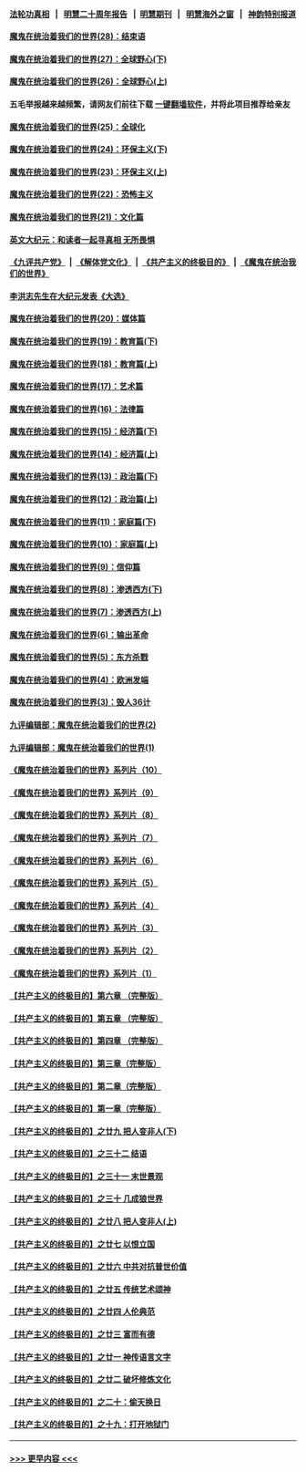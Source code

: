#### [法轮功真相](https://github.com/gfw-breaker/truth/blob/master/README.md?t=0) &nbsp;&nbsp;|&nbsp;&nbsp; [明慧二十周年报告](https://github.com/gfw-breaker/mh-reports/blob/master/README.md?t=0) &nbsp;&nbsp;|&nbsp;&nbsp;[明慧期刊](https://github.com/gfw-breaker/mh-qikan) &nbsp;&nbsp;|&nbsp;&nbsp; [明慧海外之窗](https://github.com/gfw-breaker/mh-news/blob/master/README.md?t=0) &nbsp;&nbsp;|&nbsp;&nbsp; [神韵特别报道](https://github.com/gfw-breaker/mh-news/blob/master/shenyun.md?t=0)
#### [魔鬼在统治着我们的世界(28)：结束语](../pages/nsc422/n10936246.md?t=06292101) 
#### [魔鬼在统治着我们的世界(27)：全球野心(下)](../pages/nsc422/n10928319.md?t=06292101) 
#### [魔鬼在统治着我们的世界(26)：全球野心(上)](../pages/nsc422/n10900318.md?t=06292101) 
#### 五毛举报越来越频繁，请网友们前往下载 [一键翻墙软件](https://github.com/gfw-breaker/ssr-accounts)，并将此项目推荐给亲友
#### [魔鬼在统治着我们的世界(25)：全球化](../pages/nsc422/n10788205.md?t=06292101) 
#### [魔鬼在统治着我们的世界(24)：环保主义(下)](../pages/nsc422/n10695307.md?t=06292101) 
#### [魔鬼在统治着我们的世界(23)：环保主义(上)](../pages/nsc422/n10688613.md?t=06292101) 
#### [魔鬼在统治着我们的世界(22)：恐怖主义](../pages/nsc422/n10614727.md?t=06292101) 
#### [魔鬼在统治着我们的世界(21)：文化篇](../pages/nsc422/n10597706.md?t=06292101) 
#### [英文大纪元：和读者一起寻真相 无所畏惧](../pages/nsc422/n12542027.md?t=06292101) 
#### [《九评共产党》](https://github.com/begood0513/9ping.md/blob/master/README.md) &nbsp;|&nbsp; [《解体党文化》](../../../../jtdwh.md/blob/master/README.md)  &nbsp;|&nbsp; [《共产主义的终极目的》](../../../../gczydzjmd.md/blob/master/README.md) &nbsp;|&nbsp; [《魔鬼在统治我们的世界》](../../../../mgztzwmdsj.md/blob/master/README.md) 
#### [李洪志先生在大纪元发表《大选》](../pages/nsc422/n12534746.md?t=06292101) 
#### [魔鬼在统治着我们的世界(20)：媒体篇](../pages/nsc422/n10586579.md?t=06292101) 
#### [魔鬼在统治着我们的世界(19)：教育篇(下)](../pages/nsc422/n10564808.md?t=06292101) 
#### [魔鬼在统治着我们的世界(18)：教育篇(上)](../pages/nsc422/n10526970.md?t=06292101) 
#### [魔鬼在统治着我们的世界(17)：艺术篇](../pages/nsc422/n10499093.md?t=06292101) 
#### [魔鬼在统治着我们的世界(16)：法律篇](../pages/nsc422/n10485969.md?t=06292101) 
#### [魔鬼在统治着我们的世界(15)：经济篇(下)](../pages/nsc422/n10469975.md?t=06292101) 
#### [魔鬼在统治着我们的世界(14)：经济篇(上)](../pages/nsc422/n10457370.md?t=06292101) 
#### [魔鬼在统治着我们的世界(13)：政治篇(下)](../pages/nsc422/n10448270.md?t=06292101) 
#### [魔鬼在统治着我们的世界(12)：政治篇(上)](../pages/nsc422/n10444576.md?t=06292101) 
#### [魔鬼在统治着我们的世界(11)：家庭篇(下)](../pages/nsc422/n10440961.md?t=06292101) 
#### [魔鬼在统治着我们的世界(10)：家庭篇(上)](../pages/nsc422/n10435448.md?t=06292101) 
#### [魔鬼在统治着我们的世界(9)：信仰篇](../pages/nsc422/n10432159.md?t=06292101) 
#### [魔鬼在统治着我们的世界(8)：渗透西方(下)](../pages/nsc422/n10429603.md?t=06292101) 
#### [魔鬼在统治着我们的世界(7)：渗透西方(上)](../pages/nsc422/n10426013.md?t=06292101) 
#### [魔鬼在统治着我们的世界(6)：输出革命](../pages/nsc422/n10421536.md?t=06292101) 
#### [魔鬼在统治着我们的世界(5)：东方杀戮](../pages/nsc422/n10417707.md?t=06292101) 
#### [魔鬼在统治着我们的世界(4)：欧洲发端](../pages/nsc422/n10414890.md?t=06292101) 
#### [魔鬼在统治着我们的世界(3)：毁人36计](../pages/nsc422/n10411583.md?t=06292101) 
#### [九评编辑部：魔鬼在统治着我们的世界(2)](../pages/nsc422/n10410036.md?t=06292101) 
#### [九评编辑部：魔鬼在统治着我们的世界(1)](../pages/nsc422/n10406825.md?t=06292101) 
#### [《魔鬼在统治着我们的世界》系列片（10）](../pages/nsc422/n12292670.md?t=06292101) 
#### [《魔鬼在统治着我们的世界》系列片（9）](../pages/nsc422/n12290859.md?t=06292101) 
#### [《魔鬼在统治着我们的世界》系列片（8）](../pages/nsc422/n12287445.md?t=06292101) 
#### [《魔鬼在统治着我们的世界》系列片（7）](../pages/nsc422/n12283425.md?t=06292101) 
#### [《魔鬼在统治着我们的世界》系列片（6）](../pages/nsc422/n12282314.md?t=06292101) 
#### [《魔鬼在统治着我们的世界》系列片（5）](../pages/nsc422/n12281419.md?t=06292101) 
#### [《魔鬼在统治着我们的世界》系列片（4）](../pages/nsc422/n12274024.md?t=06292101) 
#### [《魔鬼在统治着我们的世界》系列片（3）](../pages/nsc422/n12271322.md?t=06292101) 
#### [《魔鬼在统治着我们的世界》系列片（2）](../pages/nsc422/n12269049.md?t=06292101) 
#### [《魔鬼在统治着我们的世界》系列片（1）](../pages/nsc422/n12267575.md?t=06292101) 
#### [【共产主义的终极目的】第六章 （完整版）](../pages/nsc422/n11428913.md?t=06292101) 
#### [【共产主义的终极目的】第五章 （完整版）](../pages/nsc422/n11428912.md?t=06292101) 
#### [【共产主义的终极目的】第四章 （完整版）](../pages/nsc422/n11428907.md?t=06292101) 
#### [【共产主义的终极目的】第三章（完整版）](../pages/nsc422/n11428848.md?t=06292101) 
#### [【共产主义的终极目的】第二章（完整版）](../pages/nsc422/n11428831.md?t=06292101) 
#### [【共产主义的终极目的】第一章（完整版）](../pages/nsc422/n11417651.md?t=06292101) 
#### [【共产主义的终极目的】之廿九 把人变非人(下)](../pages/nsc422/n11344140.md?t=06292101) 
#### [【共产主义的终极目的】之三十二 结语](../pages/nsc422/n11360535.md?t=06292101) 
#### [【共产主义的终极目的】之三十一 末世景观](../pages/nsc422/n11351129.md?t=06292101) 
#### [【共产主义的终极目的】之三十 几成狼世界](../pages/nsc422/n11348280.md?t=06292101) 
#### [【共产主义的终极目的】之廿八 把人变非人(上)](../pages/nsc422/n11340492.md?t=06292101) 
#### [【共产主义的终极目的】之廿七 以恨立国](../pages/nsc422/n11336944.md?t=06292101) 
#### [【共产主义的终极目的】之廿六 中共对抗普世价值](../pages/nsc422/n11324785.md?t=06292101) 
#### [【共产主义的终极目的】之廿五 传统艺术颂神](../pages/nsc422/n11296396.md?t=06292101) 
#### [【共产主义的终极目的】之廿四 人伦典范](../pages/nsc422/n11296397.md?t=06292101) 
#### [【共产主义的终极目的】之廿三 富而有德](../pages/nsc422/n11283598.md?t=06292101) 
#### [【共产主义的终极目的】之廿一 神传语言文字](../pages/nsc422/n11263265.md?t=06292101) 
#### [【共产主义的终极目的】之廿二 破坏修炼文化](../pages/nsc422/n11245728.md?t=06292101) 
#### [【共产主义的终极目的】之二十：偷天换日](../pages/nsc422/n11238846.md?t=06292101) 
#### [【共产主义的终极目的】之十九：打开地狱门](../pages/nsc422/n11206376.md?t=06292101) 

----
#### [ >>> 更早内容 <<< ](../indexes/nsc422-earlier.md)

